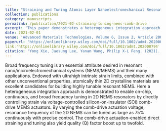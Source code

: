```yaml
---
title: "Straining and Tuning Atomic Layer Nanoelectromechanical Resonators via Comb-Drive MEMS Actuators"
collection: publications
category: manuscripts
permalink: /publication/2021-02-straining-tuning-nems-comb-drive
excerpt: 'This paper demonstrates a heterogeneous integration approach for continuous and broad frequency tuning in 2D NEMS resonators using voltage-controlled SOI comb-drive MEMS actuators.'
date: 2021-02-01
venue: 'Advanced Materials Technologies, Volume 6, Issue 2, Article 2000794'
paperurl: 'https://onlinelibrary.wiley.com/doi/full/10.1002/admt.202000794'
link:'https://onlinelibrary.wiley.com/doi/full/10.1002/admt.202000794'
citation: 'Yong Xie, Jaesung Lee, Yanan Wang, Philip X-L Feng. (2021). &quot;Straining and Tuning Atomic Layer Nanoelectromechanical Resonators via Comb-Drive MEMS Actuators.&quot; <i>Advanced Materials Technologies</i>, 6(2), 2000794.'
---
```


Broad frequency tuning is an essential attribute desired in resonant nano/microelectromechanical systems (NEMS/MEMS) and their many applications. Endowed with ultrahigh intrinsic strain limits, combined with other unconventional properties, atomically thin 2D crystalline materials are excellent candidates for building highly tunable resonant NEMS. Here a heterogeneous integration approach is demonstrated to enable on-chip, continuous, and broad frequency tuning in 2D NEMS resonators by directly controlling strain via voltage-controlled silicon-on-insulator (SOI) comb-drive MEMS actuators. By varying the comb-drive actuation voltage, resonance frequency of the 2D NEMS can be tuned as large as 75% continuously with precise control. The comb-drive actuation-enabled direct straining and tuning also yield quality (Q) factor boost up to twofold.
